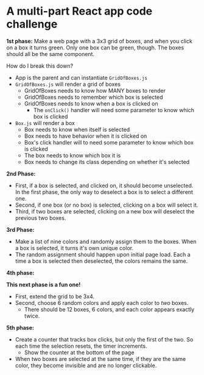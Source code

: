 # A multi-part React app code challenge

**1st phase:**
 Make a web page with a 3x3 grid of boxes, and when you click on a box it turns green. Only one box can be green, though. The boxes should all be the same component.

How do I break this down?

- App is the parent and can instantiate `GridOfBoxes.js`
- `GridOfBoxes.js` will render a grid of boxes
  - GridOfBoxes needs to know how MANY boxes to render
  - GridOfBoxes needs to remember which box is selected
  - GridOfBoxes needs to know when a box is clicked on
    - The `onClick()` handler will need some parameter to know which box is clicked
- `Box.js` will render a box
  - Box needs to know when itself is selected
  - Box needs to have behavior when it is clicked on
  - Box's click handler will to need some parameter to know which box is clicked 
  - The box needs to know which box it is
  - Box needs to change its class depending on whether it's selected

**2nd Phase:**

- First, if a box is selected, and clicked on, it should become unselected. In the first phase, the only way to deselect a box is to select a different one.
- Second, if one box (or no box) is selected, clicking on a box will select it.
- Third, if two boxes are selected, clicking on a new box will deselect the previous two boxes.

**3rd Phase:**

  - Make a list of nine colors and randomly assign them to the boxes. When a box is selected, it turns it's own unique color.
  - The random assignment should happen upon initial page load. Each a time a box is selected then deselected, the colors remains the same.

**4th phase:**

**This next phase is a fun one!**

- First, extend the grid to be 3x4. 
- Second, choose 6 random colors and apply each color to *two* boxes. 
  - There should be 12 boxes, 6 colors, and each color appears exactly twice.

**5th phase:**

- Create a counter that tracks box clicks, but only the first of the two. So each time the selection resets, the timer increments.
  - Show the counter at the bottom of the page
- When two boxes are selected at the same time, if they are the same color, they become invisible and are no longer clickable.